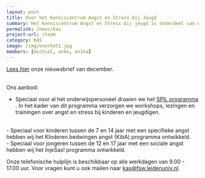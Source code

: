 ```yaml
---
layout: post
title: Over het Kenniscentrum Angst en Stress bij Jeugd
summary: Het Kenniscentrum Angst en Stress bij jeugd is onderdeel van de universiteit Leiden. Ons missie is om stress- en angstklachten bij kinderen zo vroeg mogelijk te herkennen en te verhelpen, door het verbinden van onderzoek, praktijk, zorg en onderwijs. Wij delen informatie over angst & stress bij jeugd op onze website en verzorgen onder meer presentaties en workshops voor scholen en trainingen voor leerlingen. <a href="/team"> Lees verder </a>
permalink: /news/kas
project-url: /team
category: KAS
image: /img/overhet1.jpg
members: [michiel, anke, anika]
---
```


[Lees hier](/pdf/KAS-Nieuwsbrief-December-2021.pdf) onze nieuwsbrief van december. 
<br>
<br>

Ons aanbod: 
- Speciaal voor al het onderwijspersoneel draaien we het <a href="/projects/spil"> SPIL programma </a>. In het kader van dit programma verzorgen we workshops, lezingen en trainingen over angst en stress bij kinderen en jeugdigen.
<br>
- Speciaal voor kinderen tussen de 7 en 14 jaar met een specifieke angst hebben wij het KInderen bedwingen angst (KibA) programma ontwikkeld. 
<br>
- Speciaal voor jongeren tussen de 12 en 17 jaar met een sociale angst hebben wij het InjeSas! programma ontwikkeld.
<br>

Onze telefonische hulplijn is beschikbaar op alle werkdagen van 9.00 - 17.00 uur. Voor vragen kunt u ook mailen naar kas@fsw.leidenuniv.nl. 





